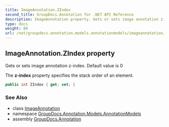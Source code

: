 ```yaml
---
title: ImageAnnotation.ZIndex
second_title: GroupDocs.Annotation for .NET API Reference
description: ImageAnnotation property. Gets or sets image annotation zindex. Default value is 0
type: docs
weight: 80
url: /net/groupdocs.annotation.models.annotationmodels/imageannotation/zindex/
---
```

## ImageAnnotation.ZIndex property

Gets or sets image annotation z-index. Default value is 0

The **z-index** property specifies the stack order of an element.

```csharp
public int ZIndex { get; set; }
```

### See Also

* class [ImageAnnotation](../)
* namespace [GroupDocs.Annotation.Models.AnnotationModels](../../imageannotation/)
* assembly [GroupDocs.Annotation](../../../)


